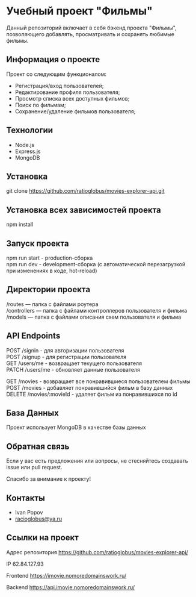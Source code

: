 # Учебный проект "Фильмы"
Данный репозиторий включает в себя бэкенд проекта "Фильмы", позволяющего добавлять, просматривать и сохранять любимые фильмы.

## Информация о проекте
Проект со следующим функционалом:

- Регистрация/вход пользователей;
- Редактирование профиля пользователя;
- Просмотр списка всех доступных фильмов;
- Поиск по фильмам;
- Сохранение/удаление фильмов пользователя;

## Технологии
- Node.js
- Express.js
- MongoDB

## Установка
git clone https://github.com/ratioglobus/movies-explorer-api.git

## Установка всех зависимостей проекта
npm install

## Запуск проекта
npm run start - production-сборка<br>
npm run dev - development-сборка (с автоматической перезагрузкой при изменениях в коде, hot-reload)

## Директории проекта
/routes — папка с файлами роутера<br>
/controllers — папка с файлами контроллеров пользователя и фильма<br>
/models — папка с файлами описания схем пользователя и фильма

## API Endpoints
POST /signin - для авторизации пользователя<br>
POST /signup - для регистрации пользователя<br>
GET /users/me - возвращает текущего пользователя<br>
PATCH /users/me - обновляет данные пользователя<br>

GET /movies - возвращает все понравившиеся пользователем фильмы<br>
POST /movies - добавляет понравившийся фильм в базу данных<br>
DELETE /movies/:movieId - удаляет фильм из понравившихся по id

## База Данных
Проект использует MongoDB в качестве базы данных

## Обратная связь
Если у вас есть предложения или вопросы, не стесняйтесь создавать issue или pull request.

Спасибо за внимание к проекту!

## Контакты
- Ivan Popov
- racioglobus@ya.ru

## Ссылки на проект

Адрес репозитория https://github.com/ratioglobus/movies-explorer-api/

IP 62.84.127.93

Frontend https://imovie.nomoredomainswork.ru/

Backend https://api.imovie.nomoredomainswork.ru/
